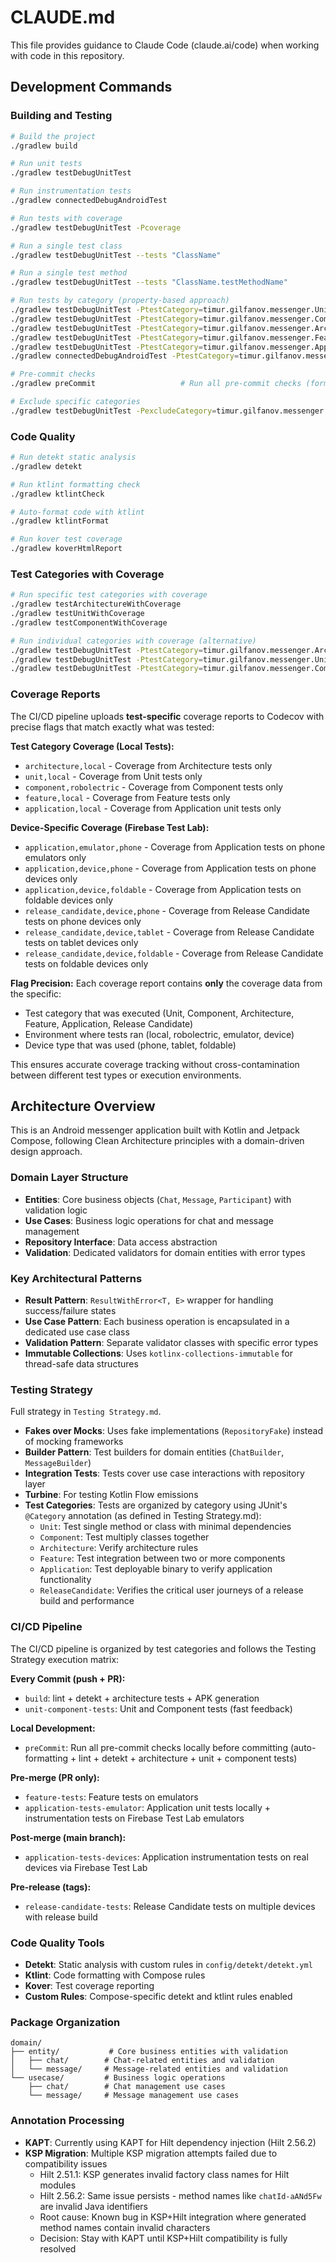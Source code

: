 # CLAUDE.md

This file provides guidance to Claude Code (claude.ai/code) when working with code in this repository.

## Development Commands

### Building and Testing
```bash
# Build the project
./gradlew build

# Run unit tests
./gradlew testDebugUnitTest

# Run instrumentation tests 
./gradlew connectedDebugAndroidTest

# Run tests with coverage
./gradlew testDebugUnitTest -Pcoverage

# Run a single test class
./gradlew testDebugUnitTest --tests "ClassName"

# Run a single test method
./gradlew testDebugUnitTest --tests "ClassName.testMethodName"

# Run tests by category (property-based approach)
./gradlew testDebugUnitTest -PtestCategory=timur.gilfanov.messenger.Unit
./gradlew testDebugUnitTest -PtestCategory=timur.gilfanov.messenger.Component
./gradlew testDebugUnitTest -PtestCategory=timur.gilfanov.messenger.Architecture
./gradlew testDebugUnitTest -PtestCategory=timur.gilfanov.messenger.Feature
./gradlew testDebugUnitTest -PtestCategory=timur.gilfanov.messenger.Application
./gradlew connectedDebugAndroidTest -PtestCategory=timur.gilfanov.messenger.Application

# Pre-commit checks
./gradlew preCommit                   # Run all pre-commit checks (formatting, lint, detekt, architecture, unit, component tests)

# Exclude specific categories
./gradlew testDebugUnitTest -PexcludeCategory=timur.gilfanov.messenger.Architecture
```

### Code Quality
```bash
# Run detekt static analysis
./gradlew detekt

# Run ktlint formatting check
./gradlew ktlintCheck

# Auto-format code with ktlint
./gradlew ktlintFormat

# Run kover test coverage
./gradlew koverHtmlReport
```

### Test Categories with Coverage
```bash
# Run specific test categories with coverage
./gradlew testArchitectureWithCoverage
./gradlew testUnitWithCoverage
./gradlew testComponentWithCoverage

# Run individual categories with coverage (alternative)
./gradlew testDebugUnitTest -PtestCategory=timur.gilfanov.messenger.Architecture -Pcoverage
./gradlew testDebugUnitTest -PtestCategory=timur.gilfanov.messenger.Unit -Pcoverage
./gradlew testDebugUnitTest -PtestCategory=timur.gilfanov.messenger.Component -Pcoverage
```

### Coverage Reports
The CI/CD pipeline uploads **test-specific** coverage reports to Codecov with precise flags that match exactly what was tested:

**Test Category Coverage (Local Tests):**
- `architecture,local` - Coverage from Architecture tests only
- `unit,local` - Coverage from Unit tests only  
- `component,robolectric` - Coverage from Component tests only
- `feature,local` - Coverage from Feature tests only
- `application,local` - Coverage from Application unit tests only

**Device-Specific Coverage (Firebase Test Lab):**
- `application,emulator,phone` - Coverage from Application tests on phone emulators only
- `application,device,phone` - Coverage from Application tests on phone devices only
- `application,device,foldable` - Coverage from Application tests on foldable devices only
- `release_candidate,device,phone` - Coverage from Release Candidate tests on phone devices only
- `release_candidate,device,tablet` - Coverage from Release Candidate tests on tablet devices only
- `release_candidate,device,foldable` - Coverage from Release Candidate tests on foldable devices only

**Flag Precision:**
Each coverage report contains **only** the coverage data from the specific:
- Test category that was executed (Unit, Component, Architecture, Feature, Application, Release Candidate)
- Environment where tests ran (local, robolectric, emulator, device)  
- Device type that was used (phone, tablet, foldable)

This ensures accurate coverage tracking without cross-contamination between different test types or execution environments.

## Architecture Overview

This is an Android messenger application built with Kotlin and Jetpack Compose, following Clean Architecture principles with a domain-driven design approach.

### Domain Layer Structure
- **Entities**: Core business objects (`Chat`, `Message`, `Participant`) with validation logic
- **Use Cases**: Business logic operations for chat and message management
- **Repository Interface**: Data access abstraction
- **Validation**: Dedicated validators for domain entities with error types

### Key Architectural Patterns
- **Result Pattern**: `ResultWithError<T, E>` wrapper for handling success/failure states
- **Use Case Pattern**: Each business operation is encapsulated in a dedicated use case class
- **Validation Pattern**: Separate validator classes with specific error types
- **Immutable Collections**: Uses `kotlinx-collections-immutable` for thread-safe data structures

### Testing Strategy
Full strategy in `Testing Strategy.md`.
- **Fakes over Mocks**: Uses fake implementations (`RepositoryFake`) instead of mocking frameworks
- **Builder Pattern**: Test builders for domain entities (`ChatBuilder`, `MessageBuilder`)
- **Integration Tests**: Tests cover use case interactions with repository layer
- **Turbine**: For testing Kotlin Flow emissions
- **Test Categories**: Tests are organized by category using JUnit's `@Category` annotation (as defined in Testing Strategy.md):
  - `Unit`: Test single method or class with minimal dependencies
  - `Component`: Test multiply classes together  
  - `Architecture`: Verify architecture rules
  - `Feature`: Test integration between two or more components
  - `Application`: Test deployable binary to verify application functionality
  - `ReleaseCandidate`: Verifies the critical user journeys of a release build and performance

### CI/CD Pipeline
The CI/CD pipeline is organized by test categories and follows the Testing Strategy execution matrix:

**Every Commit (push + PR):**
- `build`: lint + detekt + architecture tests + APK generation
- `unit-component-tests`: Unit and Component tests (fast feedback)

**Local Development:**
- `preCommit`: Run all pre-commit checks locally before committing (auto-formatting + lint + detekt + architecture + unit + component tests)

**Pre-merge (PR only):**
- `feature-tests`: Feature tests on emulators
- `application-tests-emulator`: Application unit tests locally + instrumentation tests on Firebase Test Lab emulators

**Post-merge (main branch):**
- `application-tests-devices`: Application instrumentation tests on real devices via Firebase Test Lab

**Pre-release (tags):**
- `release-candidate-tests`: Release Candidate tests on multiple devices with release build

### Code Quality Tools
- **Detekt**: Static analysis with custom rules in `config/detekt/detekt.yml`
- **Ktlint**: Code formatting with Compose rules
- **Kover**: Test coverage reporting
- **Custom Rules**: Compose-specific detekt and ktlint rules enabled

### Package Organization
```
domain/
├── entity/           # Core business entities with validation
│   ├── chat/        # Chat-related entities and validation
│   └── message/     # Message-related entities and validation
└── usecase/         # Business logic operations
    ├── chat/        # Chat management use cases
    └── message/     # Message management use cases
```

### Annotation Processing
- **KAPT**: Currently using KAPT for Hilt dependency injection (Hilt 2.56.2)
- **KSP Migration**: Multiple KSP migration attempts failed due to compatibility issues
  - Hilt 2.51.1: KSP generates invalid factory class names for Hilt modules
  - Hilt 2.56.2: Same issue persists - method names like `chatId-aANd5Fw` are invalid Java identifiers
  - Root cause: Known bug in KSP+Hilt integration where generated method names contain invalid characters
  - Decision: Stay with KAPT until KSP+Hilt compatibility is fully resolved